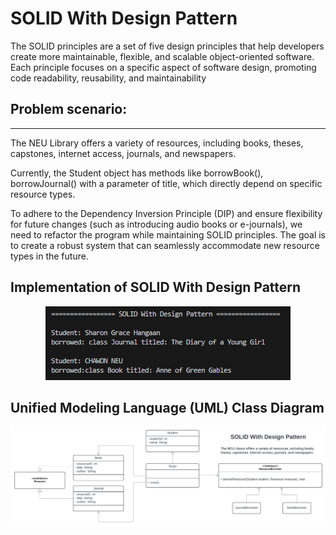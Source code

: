 # SOLID With Design Pattern

The SOLID principles are a set of five design principles that help developers create more maintainable, flexible, and scalable object-oriented software. Each principle focuses on a specific aspect of software design, promoting code readability, reusability, and maintainability


## Problem scenario:

____________________________________________________________________

The NEU Library offers a variety of resources, including books, theses, capstones, internet access, journals, and newspapers.

Currently, the Student object has methods like borrowBook(), borrowJournal() with a parameter of title, which directly depend on specific resource types.

To adhere to the Dependency Inversion Principle (DIP) and ensure flexibility for future changes (such as introducing audio books or e-journals), we need to refactor the program while maintaining SOLID principles. The goal is to create a robust system that can seamlessly accommodate new resource types in the future.


## Implementation of SOLID With Design Pattern

<p align="center">
    <img src="image.png" alt="Centered Image" /><br>
</p>

## Unified Modeling Language (UML) Class Diagram

<p align="center">
    <img src="image-1.png" alt="Centered Image" /><br>
</p>